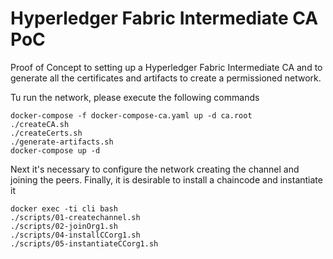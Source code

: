 # Hyperledger Fabric Intermediate CA PoC

Proof of Concept to setting up a Hyperledger Fabric Intermediate CA and to generate all the certificates and artifacts to create a permissioned network.

 Tu run the network, please execute the following commands

 ````
 docker-compose -f docker-compose-ca.yaml up -d ca.root
 ./createCA.sh
 ./createCerts.sh
 ./generate-artifacts.sh
 docker-compose up -d
````

Next it's necessary to configure the network creating the channel and joining the peers. Finally, it is desirable to install a chaincode and instantiate it

```
docker exec -ti cli bash
./scripts/01-createchannel.sh
./scripts/02-joinOrg1.sh
./scripts/04-installCCorg1.sh
./scripts/05-instantiateCCorg1.sh
```
